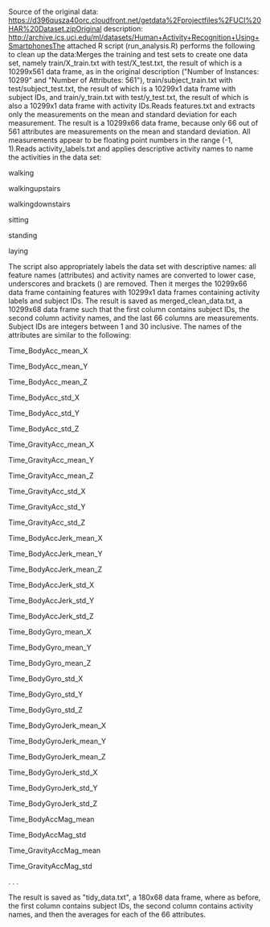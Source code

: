 Source of the original data: https://d396qusza40orc.cloudfront.net/getdata%2Fprojectfiles%2FUCI%20HAR%20Dataset.zipOriginal description: http://archive.ics.uci.edu/ml/datasets/Human+Activity+Recognition+Using+SmartphonesThe attached R script (run_analysis.R) performs the following to clean up the data:Merges the training and test sets to create one data set, namely train/X_train.txt with test/X_test.txt, the result of which is a 10299x561 data frame, as in the original description ("Number of Instances: 10299" and "Number of Attributes: 561"), train/subject_train.txt with test/subject_test.txt, the result of which is a 10299x1 data frame with subject IDs, and train/y_train.txt with test/y_test.txt, the result of which is also a 10299x1 data frame with activity IDs.Reads features.txt and extracts only the measurements on the mean and standard deviation for each measurement. The result is a 10299x66 data frame, because only 66 out of 561 attributes are measurements on the mean and standard deviation. All measurements appear to be floating point numbers in the range (-1, 1).Reads activity_labels.txt and applies descriptive activity names to name the activities in the data set: 

  walking  
  
  walkingupstairs  
  
  walkingdownstairs  
  
  sitting  
  
  standing  
  
  laying  

The script also appropriately labels the data set with descriptive names: all feature names (attributes) and activity names are converted to lower case, underscores and brackets () are removed. Then it merges the 10299x66 data frame containing features with 10299x1 data frames containing activity labels and subject IDs. The result is saved as merged_clean_data.txt, a 10299x68 data frame such that the first column contains subject IDs, the second column activity names, and the last 66 columns are measurements. Subject IDs are integers between 1 and 30 inclusive. The names of the attributes are similar to the following: 
 
  Time_BodyAcc_mean_X
 
  Time_BodyAcc_mean_Y
 
  Time_BodyAcc_mean_Z
 
  Time_BodyAcc_std_X
 
  Time_BodyAcc_std_Y
 
  Time_BodyAcc_std_Z
 
  Time_GravityAcc_mean_X
 
  Time_GravityAcc_mean_Y
 
  Time_GravityAcc_mean_Z
 
  Time_GravityAcc_std_X
 
  Time_GravityAcc_std_Y
 
  Time_GravityAcc_std_Z
 
  Time_BodyAccJerk_mean_X
 
  Time_BodyAccJerk_mean_Y
 
  Time_BodyAccJerk_mean_Z
 
  Time_BodyAccJerk_std_X
 
  Time_BodyAccJerk_std_Y
 
  Time_BodyAccJerk_std_Z
 
  Time_BodyGyro_mean_X
 
  Time_BodyGyro_mean_Y
 
  Time_BodyGyro_mean_Z
 
  Time_BodyGyro_std_X
 
  Time_BodyGyro_std_Y

  Time_BodyGyro_std_Z
 
  Time_BodyGyroJerk_mean_X
 
  Time_BodyGyroJerk_mean_Y
 
  Time_BodyGyroJerk_mean_Z
 
  Time_BodyGyroJerk_std_X
 
  Time_BodyGyroJerk_std_Y
 
  Time_BodyGyroJerk_std_Z
 
  Time_BodyAccMag_mean
 
  Time_BodyAccMag_std
 
  Time_GravityAccMag_mean
 
  Time_GravityAccMag_std
 
 .
 .
 .
 
 The result is saved as "tidy_data.txt", a 180x68 data frame, where as before, the first column contains subject IDs, the second column contains activity names, and then the averages for each of the 66 attributes.
